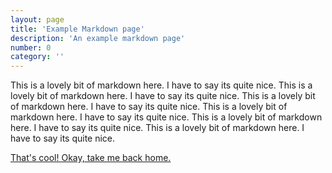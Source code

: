 ```yaml
---
layout: page
title: 'Example Markdown page'
description: 'An example markdown page'
number: 0
category: ''
---
```


This is a lovely bit of markdown here. I have to say its quite nice.
This is a lovely bit of markdown here. I have to say its quite nice.
This is a lovely bit of markdown here. I have to say its quite nice.
This is a lovely bit of markdown here. I have to say its quite nice.
This is a lovely bit of markdown here. I have to say its quite nice.
This is a lovely bit of markdown here. I have to say its quite nice.

[That's cool! Okay, take me back home.](/)
